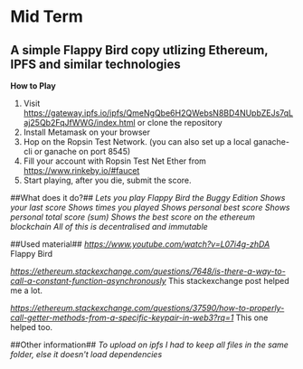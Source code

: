 
# Mid Term

## A simple Flappy Bird copy utlizing Ethereum, IPFS and similar technologies


**How to Play**
1. Visit https://gateway.ipfs.io/ipfs/QmeNgQbe6H2QWebsN8BD4NUpbZEJs7qLaj25Qb2FqJfWWG/index.html or clone the repository
2. Install Metamask on your browser
3. Hop on the Ropsin Test Network. (you can also set up a local ganache-cli or ganache on port 8545)
4. Fill your account with Ropsin Test Net Ether from https://www.rinkeby.io/#faucet
5. Start playing, after you die, submit the score.

##What does it do?##
*Lets you play Flappy Bird the Buggy Edition*
*Shows your last score*
*Shows times you played*
*Shows personal best score*
*Shows personal total score (sum)*
*Shows the best score on the ethereum blockchain*
*All of this is decentralised and immutable*

##Used material##
*https://www.youtube.com/watch?v=L07i4g-zhDA* Flappy Bird

*https://ethereum.stackexchange.com/questions/7648/is-there-a-way-to-call-a-constant-function-asynchronously* This stackexchange post helped me a lot.

*https://ethereum.stackexchange.com/questions/37590/how-to-properly-call-getter-methods-from-a-specific-keypair-in-web3?rq=1* This one helped too.

##Other information##
*To upload on ipfs I had to keep all files in the same folder, else it doesn't load dependencies*
